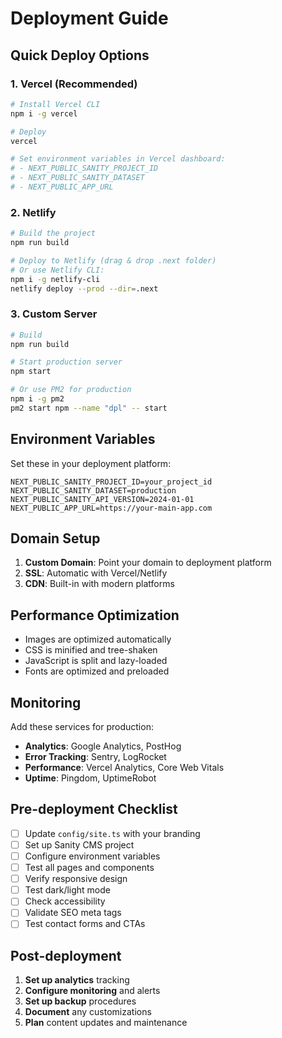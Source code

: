 # Deployment Guide

## Quick Deploy Options

### 1. Vercel (Recommended)
```bash
# Install Vercel CLI
npm i -g vercel

# Deploy
vercel

# Set environment variables in Vercel dashboard:
# - NEXT_PUBLIC_SANITY_PROJECT_ID
# - NEXT_PUBLIC_SANITY_DATASET
# - NEXT_PUBLIC_APP_URL
```

### 2. Netlify
```bash
# Build the project
npm run build

# Deploy to Netlify (drag & drop .next folder)
# Or use Netlify CLI:
npm i -g netlify-cli
netlify deploy --prod --dir=.next
```

### 3. Custom Server
```bash
# Build
npm run build

# Start production server
npm start

# Or use PM2 for production
npm i -g pm2
pm2 start npm --name "dpl" -- start
```

## Environment Variables

Set these in your deployment platform:

```env
NEXT_PUBLIC_SANITY_PROJECT_ID=your_project_id
NEXT_PUBLIC_SANITY_DATASET=production
NEXT_PUBLIC_SANITY_API_VERSION=2024-01-01
NEXT_PUBLIC_APP_URL=https://your-main-app.com
```

## Domain Setup

1. **Custom Domain**: Point your domain to deployment platform
2. **SSL**: Automatic with Vercel/Netlify
3. **CDN**: Built-in with modern platforms

## Performance Optimization

- Images are optimized automatically
- CSS is minified and tree-shaken
- JavaScript is split and lazy-loaded
- Fonts are optimized and preloaded

## Monitoring

Add these services for production:
- **Analytics**: Google Analytics, PostHog
- **Error Tracking**: Sentry, LogRocket
- **Performance**: Vercel Analytics, Core Web Vitals
- **Uptime**: Pingdom, UptimeRobot

## Pre-deployment Checklist

- [ ] Update `config/site.ts` with your branding
- [ ] Set up Sanity CMS project
- [ ] Configure environment variables
- [ ] Test all pages and components
- [ ] Verify responsive design
- [ ] Test dark/light mode
- [ ] Check accessibility
- [ ] Validate SEO meta tags
- [ ] Test contact forms and CTAs

## Post-deployment

1. **Set up analytics** tracking
2. **Configure monitoring** and alerts
3. **Set up backup** procedures
4. **Document** any customizations
5. **Plan** content updates and maintenance

